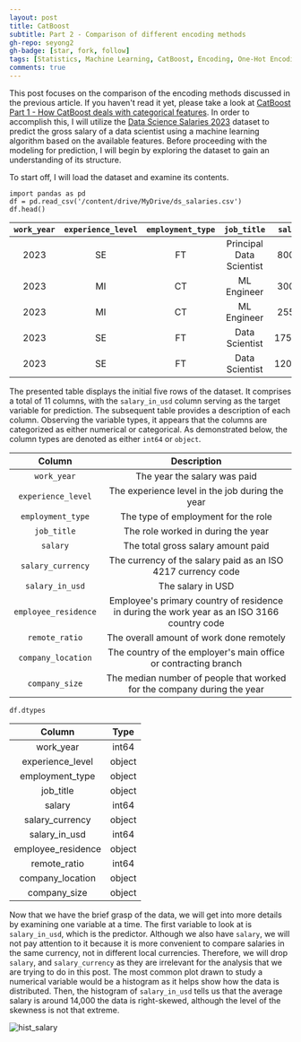 ```yaml
---
layout: post
title: CatBoost
subtitle: Part 2 - Comparison of different encoding methods
gh-repo: seyong2
gh-badge: [star, fork, follow]
tags: [Statistics, Machine Learning, CatBoost, Encoding, One-Hot Encoding, Label Encoding, Target Encoding]
comments: true
---
```


This post focuses on the comparison of the encoding methods discussed in the previous article. If you haven't read it yet, please take a look at [CatBoost Part 1 - How CatBoost deals with categorical features](https://seyong2.github.io/2023-05-21-catboost1/). In order to accomplish this, I will utilize the [Data Science Salaries 2023](https://www.kaggle.com/datasets/arnabchaki/data-science-salaries-2023) dataset to predict the gross salary of a data scientist using a machine learning algorithm based on the available features. Before proceeding with the modeling for prediction, I will begin by exploring the dataset to gain an understanding of its structure.

To start off, I will load the dataset and examine its contents.

```
import pandas as pd
df = pd.read_csv('/content/drive/MyDrive/ds_salaries.csv')
df.head()
```

| `work_year` | `experience_level` | `employment_type` | `job_title` | `salary` | `salary_currency` | `salary_in_usd`	| `employee_residence` | `remote_ratio` | `company_location` | `company_size` |
| :---: | :---: | :---: | :---: | :---: | :---: | :---: | :---: | :---: | :---: | :---: |
| 2023 | SE | FT | Principal Data Scientist | 80000	| EUR | 85847 | ES | 100 | ES | L |
| 2023 | MI | CT | ML Engineer | 30000	| USD | 30000 | US | 100 | US | S |
| 2023 | MI | CT | ML Engineer | 25500	| USD | 25500 | US | 100 | US | S |
| 2023 | SE | FT | Data Scientist | 175000	| USD | 175000 | CA | 100 | CA | M |
| 2023 | SE | FT | Data Scientist | 120000	| USD | 120000 | CA | 100 | CA | M |

The presented table displays the initial five rows of the dataset. It comprises a total of 11 columns, with the `salary_in_usd` column serving as the target variable for prediction. The subsequent table provides a description of each column. Observing the variable types, it appears that the columns are categorized as either numerical or categorical. As demonstrated below, the column types are denoted as either `int64` or `object`.

| Column | Description |
| :---: | :---: |
| `work_year` | The year the salary was paid |
| `experience_level` | The experience level in the job during the year | 
| `employment_type` | The type of employment for the role |
| `job_title` | The role worked in during the year |
| `salary` | The total gross salary amount paid |
| `salary_currency` | The currency of the salary paid as an ISO 4217 currency code |
| `salary_in_usd` | The salary in USD |
| `employee_residence` | Employee's primary country of residence in during the work year as an ISO 3166 country code |
| `remote_ratio` | The overall amount of work done remotely | 
| `company_location` | The country of the employer's main office or contracting branch |
| `company_size` | The median number of people that worked for the company during the year |

```
df.dtypes
```
| Column | Type |
| :---: | :---: |
| work_year | int64 |
| experience_level | object |
| employment_type | object |
| job_title | object |
| salary | int64 | 
| salary_currency | object |
| salary_in_usd | int64 |
| employee_residence | object |
| remote_ratio | int64 |
| company_location | object |
| company_size | object |

Now that we have the brief grasp of the data, we will get into more details by examining one variable at a time. The first variable to look at is `salary_in_usd`, which is the predictor. Although we also have `salary`, we will not pay attention to it because it is more convenient to compare salaries in the same currency, not in different local currencies. Therefore, we will drop `salary`, and `salary_currency` as they are irrelevant for the analysis that we are trying to do in this post. The most common plot drawn to study a numerical variable would be a histogram as it helps show how the data is distributed. Then, the histogram of `salary_in_usd` tells us that the average salary is around 14,000 the data is right-skewed, although the level of the skewness is not that extreme. 

![hist_salary](https://github.com/seyong2/seyong2.github.io/assets/41242974/bda87f63-ebbc-444a-8516-82ef27ae2842)

